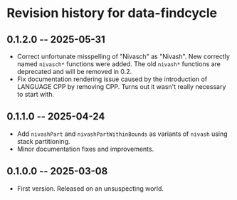 # Revision history for data-findcycle

## 0.1.2.0 -- 2025-05-31

* Correct unfortunate misspelling of "Nivasch" as "Nivash".
  New correctly named `nivasch*` functions were added. The old `nivash*` functions
  are deprecated and will be removed in 0.2.
* Fix documentation rendering issue caused by the introduction of LANGUAGE CPP
  by removing CPP. Turns out it wasn't really necessary to start with.

## 0.1.1.0 -- 2025-04-24

* Add `nivashPart` and `nivashPartWithinBounds` as variants of `nivash` using
  stack partitioning.
* Minor documentation fixes and improvements.

## 0.1.0.0 -- 2025-03-08

* First version. Released on an unsuspecting world.
